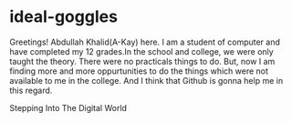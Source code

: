 # ideal-goggles
Greetings!
Abdullah Khalid(A-Kay) here. I am a student of computer and have completed my 12 grades.In the school and college, we were only taught the theory. There were no practicals things to do. But, now I am finding more and more oppurtunities to do the things which were not available to me in the college. And I think that Github is gonna help me in this regard.

Stepping Into The Digital World
